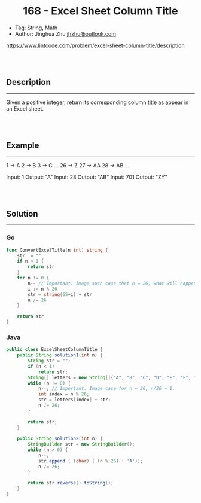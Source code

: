 # <center>168 - Excel Sheet Column Title</center> 


* Tag: String, Math
* Author: Jinghua Zhu jhzhu@outlook.com

https://www.lintcode.com/problem/excel-sheet-column-title/description

<br></br>



## Description
----
Given a positive integer, return its corresponding column title as appear in an Excel sheet.

<br></br>



## Example
----
1 -> A
2 -> B
3 -> C
...
26 -> Z
27 -> AA
28 -> AB
...

Input: 1  	Output: "A"
Input: 28 	Output: "AB"
Input: 701	Output: "ZY"

<br></br>



## Solution
----
### Go
```go
func ConvertExcelTitle(n int) string {
	str := ""
	if n < 1 {
		return str
	}
	for n != 0 {
		n-- // Important. Image such case that n = 26, what will happen for n/= 26?
		i := n % 26
		str = string(65+i) + str
		n /= 26
	}

	return str
}
```


### Java
```java
public class ExcelSheetColumnTitle {
    public String solution1(int n) {
    	String str = "";
    	if (n < 1)
    		return str;
    	String[] letters = new String[]{"A", "B", "C", "D", "E", "F", "G", "H", "I", "J", "K", "L", "M", "N", "O", "P", "Q", "R", "S", "T", "U", "V", "W", "X", "Y", "Z"};
        while (n != 0) {
            n--; // Important. Image case for n = 26, n/26 = 1.
            int index = n % 26;
            str = letters[index] + str;
            n /= 26;
        }
        
        return str;
    }
    
    public String solution2(int n) {
        StringBuilder str = new StringBuilder();
        while (n > 0) {
            n--;
            str.append ( (char) ( (n % 26) + 'A'));
            n /= 26;
        }
        
        return str.reverse().toString();
    }
}

```